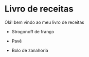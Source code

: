 # Livro de receitas

Olá! bem vindo ao meu livro de receitas

- Strogonoff de frango 

- Pavê

- Bolo de zanahoria
